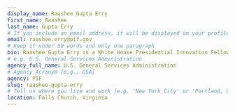 ```yaml
---
display_name: Raashee Gupta Erry
first_name: Raashee
last_name: Gupta Erry
# If you include an email address, it will be displayed on your profile page
email: raashee.erry@pif.gov
# Keep it under 50 words and only one paragraph
bio: Raashee Gupta Erry is a White House Presidential Innovation Fellow and serves as Senior Advisor for Platforms and Advertising Technology at the Federal Trade Commission. She brings 18 years of digital marketing, communications and advertising experience to the federal government.
# e.g. U.S. General Services Administration
agency_full_name: U.S. General Services Administration
# Agency Acronym [e.g., GSA]
agency: PIF
slug: raashee-gupta-erry
# Tell us where you live and work [e.g. 'New York City' or 'Portland, OR']
location: Falls Church, Virginia
---
```

